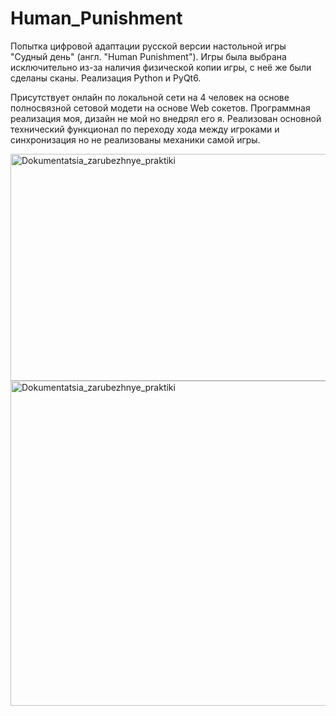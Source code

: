 # Human_Punishment
Попытка цифровой адаптации русской версии настольной игры "Судный день" (англ. "Human Punishment"). Игры была выбрана исключительно из-за наличия физической копии игры, с неё же были сделаны сканы. Реализация Python и PyQt6.

Присутствует онлайн по локальной сети на 4 человек на основе полносвязной сетовой модети на основе Web сокетов. Программная реализация моя, дизайн не мой но внедрял его я. Реализован основной технический функционал по переходу хода между игроками и синхронизация но не реализованы механики самой игры.

<img width="678" height="363" alt="Dokumentatsia_zarubezhnye_praktiki" src="https://github.com/user-attachments/assets/131091dd-de13-465d-b93b-461892cc28a4" />

<img width="958" height="520" alt="Dokumentatsia_zarubezhnye_praktiki" src="https://github.com/user-attachments/assets/3ddfc795-4a38-41b8-b7cb-323294ba4b0b" />


